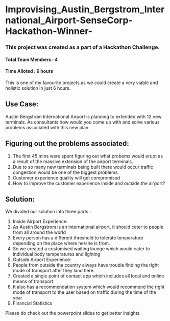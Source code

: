 # Improvising_Austin_Bergstrom_International_Airport-SenseCorp-Hackathon-Winner-

### This project was created as a part of a Hackathon Challenge.
#### Total Team Members : 4
#### Time Alloted : 6 hours 
This is one of my favourite projects as we could create a very viable and holistic solution in just 6 hours.

## Use Case: ##
Austin Bergstrom International Airport is planning to extended with 12 new terminals. As consultants how would you come up with and solve various problems associated with this new plan.
## Figuring out the problems associated: 
1. The first 45 mins were spent figuring out what probems would erupt as a result of the massive extension of the airport        terminals.
2. Due to so many new terminals being built there would occur traffic congestion would be one of the biggest problems. 
3. Customer experience quality will get compromised 
4. How to improve the customer experience inside and outside the airport?
## Solution:
We divided our solution into three parts :
1. Inside Airport Experience:
  1. As Austin Bergstrom is an international airport, it should cater to people from all around the world
  2. Every person has a different threshold to tolerate temperature depending on the place where he/she is from.
  3. So we created a customised waiting lounge which would cater to individual body temperatures and lighting
2. Outside Airport Experience:
  1. People from outside the country always have trouble finding the right mode of transport after they land here.
  2. Created a single point of contact app which includes all local and online means of transport.
  3. It also has a recommendation system which would recommend the right mode of transport to the user based on traffic during      the time of the year 
3. Financial Statistics

Please do check out the powerpoint slides to get better insights.
